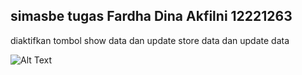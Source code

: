 
## simasbe tugas Fardha Dina Akfilni 12221263

diaktifkan tombol show data dan update store data dan update data

![Alt Text](https://ibb.co/tsKSN2b)


